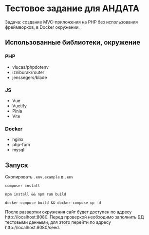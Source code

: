# Тестовое задание для АНДАТА
Задача: создание MVC-приложения на PHP без использования фреймворков, в Docker окружении.


## Использованные библиотеки, окружение

### PHP
- vlucas/phpdotenv
- izniburak/router
- jenssegers/blade

### JS
- Vue
- Vuetify
- Pinia
- Vite

### Docker
- nginx
- php-fpm
- mysql

## Запуск
Скопировать ``.env.example`` в ``.env``

``composer install``

``npm install && npm run build``

``docker-compose build && docker-compose up -d``

После развертки окружения сайт будет доступен по адресу http://localhost:8080. Перед проверкой необходимо заполнить БД тестовыми данными, для этого перейти по адресу http://localhost:8080/seed.